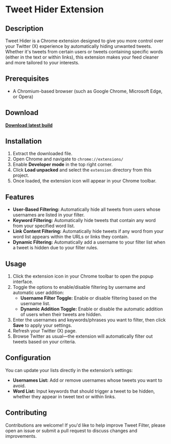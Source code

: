 # Tweet Hider Extension

## Description
Tweet Hider is a Chrome extension designed to give you more control over your Twitter (X) experience by automatically hiding unwanted tweets. Whether it's tweets from certain users or tweets containing specific words (either in the text or within links), this extension makes your feed cleaner and more tailored to your interests.

## Prerequisites
- A Chromium-based browser (such as Google Chrome, Microsoft Edge, or Opera)

## Download
<a href="https://github.com/Arkley1/Tweet-Hider/releases" target="_blank"><b>Download latest build</b></a>


## Installation
1. Extract the downloaded file.
2. Open Chrome and navigate to `chrome://extensions/`
3. Enable **Developer mode** in the top right corner.
4. Click **Load unpacked** and select the `extension` directory from this project.
5. Once loaded, the extension icon will appear in your Chrome toolbar.

## Features
- **User-Based Filtering:** Automatically hide all tweets from users whose usernames are listed in your filter.
- **Keyword Filtering:** Automatically hide tweets that contain any word from your specified word list.
- **Link Content Filtering:** Automatically hide tweets if any word from your word list appears within the URLs or links they contain.
- **Dynamic Filtering:** Automatically add a username to your filter list when a tweet is hidden due to your filter rules.

## Usage
1. Click the extension icon in your Chrome toolbar to open the popup interface.
2. Toggle the options to enable/disable filtering by username and automatic user addition:
   - **Username Filter Toggle:** Enable or disable filtering based on the username list.
   - **Dynamic Addition Toggle:** Enable or disable the automatic addition of users when their tweets are hidden.
3. Enter the usernames and keywords/phrases you want to filter, then click **Save** to apply your settings.
4. Refresh your Twitter (X) page.
5. Browse Twitter as usual—the extension will automatically filter out tweets based on your criteria.

## Configuration
You can update your lists directly in the extension’s settings:
- **Usernames List:** Add or remove usernames whose tweets you want to avoid.
- **Word List:** Input keywords that should trigger a tweet to be hidden, whether they appear in tweet text or within links.


## Contributing
Contributions are welcome! If you'd like to help improve Tweet Filter, please open an issue or submit a pull request to discuss changes and improvements.
